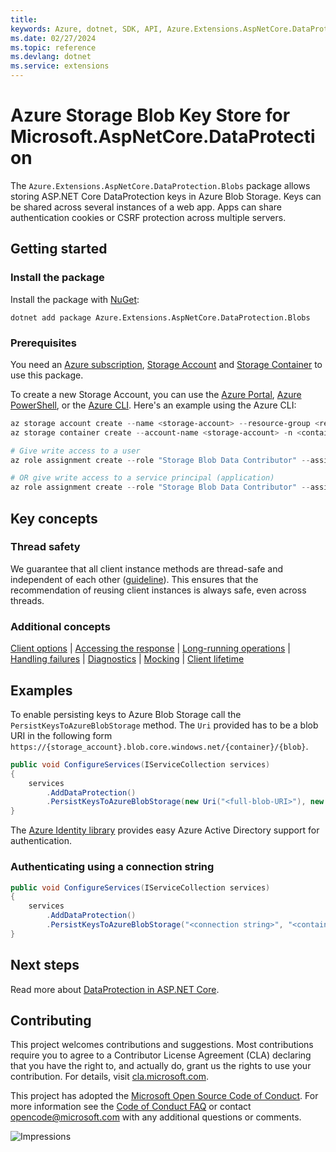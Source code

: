 ```yaml
---
title: 
keywords: Azure, dotnet, SDK, API, Azure.Extensions.AspNetCore.DataProtection.Blobs, extensions
ms.date: 02/27/2024
ms.topic: reference
ms.devlang: dotnet
ms.service: extensions
---
```

# Azure Storage Blob Key Store for Microsoft.AspNetCore.DataProtection

The `Azure.Extensions.AspNetCore.DataProtection.Blobs` package allows storing ASP.NET Core DataProtection keys in Azure Blob Storage. Keys can be shared across several instances of a web app. Apps can share authentication cookies or CSRF protection across multiple servers.

## Getting started

### Install the package

Install the package with [NuGet][nuget]:

```dotnetcli
dotnet add package Azure.Extensions.AspNetCore.DataProtection.Blobs
```

### Prerequisites

You need an [Azure subscription][azure_sub],
[Storage Account][storage_account_docs] and [Storage Container][storage_container_docs] to use this package.

To create a new Storage Account, you can use the [Azure Portal][storage_account_create_portal],
[Azure PowerShell][storage_account_create_ps], or the [Azure CLI][storage_account_create_cli].
Here's an example using the Azure CLI:

```Powershell
az storage account create --name <storage-account> --resource-group <resource-group> --location westus --sku Standard_LRS
az storage container create --account-name <storage-account> -n <container>

# Give write access to a user
az role assignment create --role "Storage Blob Data Contributor" --assignee <your_email> --scope "/subscriptions/<subscription>/resourceGroups/<resource-group>/providers/Microsoft.Storage/storageAccounts/<storage-account>/blobServices/default/containers/<container>"

# OR give write access to a service principal (application)
az role assignment create --role "Storage Blob Data Contributor" --assignee-object-id <application_id> --scope "/subscriptions/<subscription>/resourceGroups/<resource-group>/providers/Microsoft.Storage/storageAccounts/<storage-account>/blobServices/default/containers/<container>"

```

## Key concepts

### Thread safety
We guarantee that all client instance methods are thread-safe and independent of each other ([guideline](https://azure.github.io/azure-sdk/dotnet_introduction.html#dotnet-service-methods-thread-safety)). This ensures that the recommendation of reusing client instances is always safe, even across threads.

### Additional concepts
<!-- CLIENT COMMON BAR -->
[Client options](https://github.com/Azure/azure-sdk-for-net/blob/main/sdk/core/Azure.Core/README.md#configuring-service-clients-using-clientoptions) |
[Accessing the response](https://github.com/Azure/azure-sdk-for-net/blob/main/sdk/core/Azure.Core/README.md#accessing-http-response-details-using-responset) |
[Long-running operations](https://github.com/Azure/azure-sdk-for-net/blob/main/sdk/core/Azure.Core/README.md#consuming-long-running-operations-using-operationt) |
[Handling failures](https://github.com/Azure/azure-sdk-for-net/blob/main/sdk/core/Azure.Core/README.md#reporting-errors-requestfailedexception) |
[Diagnostics](https://github.com/Azure/azure-sdk-for-net/blob/main/sdk/core/Azure.Core/samples/Diagnostics.md) |
[Mocking](https://learn.microsoft.com/dotnet/azure/sdk/unit-testing-mocking) |
[Client lifetime](https://devblogs.microsoft.com/azure-sdk/lifetime-management-and-thread-safety-guarantees-of-azure-sdk-net-clients/)
<!-- CLIENT COMMON BAR -->

## Examples

To enable persisting keys to Azure Blob Storage call the `PersistKeysToAzureBlobStorage` method. The `Uri` provided has to be a blob URI in the following form `https://{storage_account}.blob.core.windows.net/{container}/{blob}`.

```C# Snippet:IdentityAuth
public void ConfigureServices(IServiceCollection services)
{
    services
        .AddDataProtection()
        .PersistKeysToAzureBlobStorage(new Uri("<full-blob-URI>"), new DefaultAzureCredential());
}
```

The [Azure Identity library][identity] provides easy Azure Active Directory support for authentication.

### Authenticating using a connection string

```C# Snippet:ConnectionString
public void ConfigureServices(IServiceCollection services)
{
    services
        .AddDataProtection()
        .PersistKeysToAzureBlobStorage("<connection string>", "<container name>", "<blob name>");
}
```

## Next steps

Read more about [DataProtection in ASP.NET Core][aspnetcore_dataprotection_doc].

## Contributing

This project welcomes contributions and suggestions.  Most contributions require
you to agree to a Contributor License Agreement (CLA) declaring that you have
the right to, and actually do, grant us the rights to use your contribution. For
details, visit [cla.microsoft.com][cla].

This project has adopted the [Microsoft Open Source Code of Conduct][coc].
For more information see the [Code of Conduct FAQ][coc_faq]
or contact [opencode@microsoft.com][coc_contact] with any
additional questions or comments.

![Impressions](https://azure-sdk-impressions.azurewebsites.net/api/impressions/azure-sdk-for-net%2Fsdk%2Fextensions%2FAzure.Extensions.AspNetCore.DataProtection.Blobs%2FREADME.png)

<!-- LINKS -->
[source]: https://github.com/Azure/azure-sdk-for-net/tree/main/sdk/extensions/Azure.Extensions.AspNetCore.DataProtection.Blobs/src
[package]: https://www.nuget.org/packages/Azure.Extensions.AspNetCore.DataProtection.Blobs/
[docs]: /dotnet/api/Azure.Extensions.AspNetCore.DataProtection.Blobs
[nuget]: https://www.nuget.org/packages/Azure.Extensions.AspNetCore.DataProtection.Blobs
[storage_account_docs]: /azure/storage/common/storage-account-overview
[storage_account_create_ps]: /azure/storage/common/storage-quickstart-create-account?tabs=azure-powershell
[storage_account_create_cli]: /azure/storage/common/storage-quickstart-create-account?tabs=azure-cli
[storage_account_create_portal]: /azure/storage/common/storage-quickstart-create-account?tabs=azure-portal
[storage_container_docs]: /azure/storage/blobs/storage-blobs-introduction#containers
[azure_cli]: /cli/azure
[azure_sub]: https://azure.microsoft.com/free/dotnet/
[identity]: https://github.com/Azure/azure-sdk-for-net/tree/main/sdk/identity/Azure.Identity/README.md
[aspnetcore_dataprotection_doc]: /aspnet/core/security/data-protection/introduction
[samples]: samples/
[cla]: https://cla.microsoft.com
[coc]: https://opensource.microsoft.com/codeofconduct/
[coc_faq]: https://opensource.microsoft.com/codeofconduct/faq/
[coc_contact]: mailto:opencode@microsoft.com


